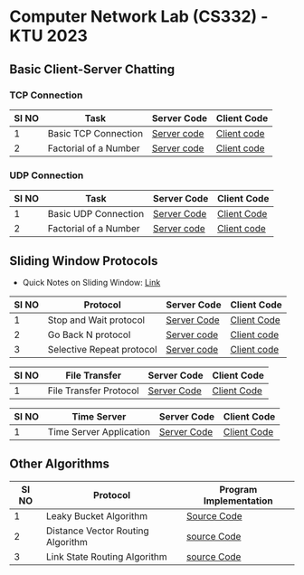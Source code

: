 # Computer Network Lab (CS332) - KTU 2023

## Basic Client-Server Chatting

### TCP Connection

| SI NO | Task                    | Server Code                                         | Client Code                                         |
|-------|-------------------------|-----------------------------------------------------|-----------------------------------------------------|
| 1     | Basic TCP Connection    | [Server code](SocketProgramming/tcp/server.c)   | [Client code](SocketProgramming/tcp/client.c)     |
| 2     | Factorial of a Number   | [Server code](SocketProgramming/tcp/fact/server.c) | [Client code](SocketProgramming/tcp/fact/client.c)   |

### UDP Connection

| SI NO | Task                    | Server Code                                         | Client Code                                         |
|-------|-------------------------|-----------------------------------------------------|-----------------------------------------------------|
| 1     | Basic UDP Connection    |  [Server Code](SocketProgramming/udp/server.c)     | [Client Code](SocketProgramming/udp/client.c)    |
| 2     | Factorial of a Number   |  [Server code](SocketProgramming/udp/fact/server.c) | [Client code](SocketProgramming/udp/fact/client.c)    |

## Sliding Window Protocols

* Quick Notes on Sliding Window:  [Link](SocketProgramming/swp/BasicNotes.md)

| SI NO | Protocol        | Server Code                                         | Client Code                                         |
|-------|-----------------|-----------------------------------------------------|-----------------------------------------------------|
| 1     | Stop and Wait protocol  | [Server Code](SocketProgramming/swp/stopandwait/server.c) | [Client Code](SocketProgramming/swp/stopandwait/client.c)  |
| 2     | Go Back N protocol  | [Server code](SocketProgramming/swp/gobackn/server.c) | [Client code](SocketProgramming/swp/gobackn/client.c)   |
| 3     | Selective Repeat protocol| [Server code](SocketProgramming/swp/selectiverepeat/server.c) | [Client code](SocketProgramming/swp/selectiverepeat/client.c) |

| SI NO | File Transfer     | Server Code                                         | Client Code                                         |
|-------|-----------------|-----------------------------------------------------|-----------------------------------------------------|
| 1     | File Transfer Protocol  | [Server Code](SocketProgramming/filetransfer/server.c) | [Client Code](SocketProgramming/filetransfer/client.c)  |

| SI NO | Time Server    | Server Code                                         | Client Code                                         |
|-------|-----------------|-----------------------------------------------------|-----------------------------------------------------|
| 1     | Time Server Application | [Server Code](SocketProgramming/timeserver/server.c) | [Client Code](SocketProgramming/timeserver/client.c)  |

## Other Algorithms

| SI NO | Protocol        | Program Implementation| 
|-------|-----------------|-----------------------------------------------------|
| 1     | Leaky Bucket Algorithm | [Source Code](other/leakybucket.c) | 
| 2     | Distance Vector Routing Algorithm | [source Code](other/dvr.c) |
| 3     | Link State Routing Algorithm | [source Code](other/lsr.c) |


